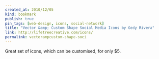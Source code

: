 ```yaml
---
created_at: 2010/12/05
kind: bookmark
publish: true
pin_tags: [web-design, icons, social-network]
title: "Vector &amp; Custom Shape Social Media Icons by Gedy Rivera"
link: http://lifetreecreative.com/icons/
permalink: vectorampcustom-shape-soci
---
```


Great set of icons, which can be customised, for only $5.

